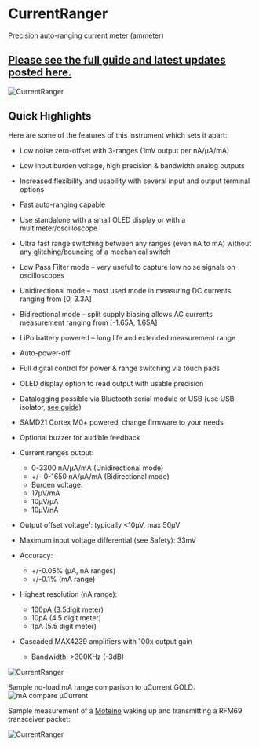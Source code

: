# CurrentRanger
Precision auto-ranging current meter (ammeter)

## [Please see the full guide and latest updates posted here.](https://lowpowerlab.com/guide/currentranger/)

![CurrentRanger](https://lowpowerlab.com/wp-content/uploads/2018/09/Current_Ranger_R3_OLED.jpg)

## Quick Highlights
Here are some of the features of this instrument which sets it apart:

* Low noise zero-offset with 3-ranges (1mV output per nA/µA/mA)
* Low input burden voltage, high precision & bandwidth analog outputs
* Increased flexibility and usability with several input and output terminal options
* Fast auto-ranging capable
* Use standalone with a small OLED display or with a multimeter/oscilloscope
* Ultra fast range switching between any ranges (even nA to mA) without any glitching/bouncing of a mechanical switch
* Low Pass Filter mode – very useful to capture low noise  signals on oscilloscopes
* Unidirectional mode – most used mode in measuring DC currents ranging from [0, 3.3A]
* Bidirectional mode – split supply biasing allows AC currents measurement ranging from [-1.65A, 1.65A]
* LiPo battery powered – long life and extended measurement range
* Auto-power-off
* Full digital control for power & range switching via touch pads
* OLED display option to read output with usable precision
* Datalogging possible via Bluetooth serial module or USB (use USB isolator, [see guide](https://lowpowerlab.com/guide/currentranger/safety-and-proper-usage/))
* SAMD21 Cortex M0+ powered, change firmware to your needs
* Optional buzzer for audible feedback

* Current ranges output:
  - 0-3300 nA/µA/mA (Unidirectional mode)
  - +/- 0-1650 nA/µA/mA (Bidirectional mode)
  - Burden voltage:
  - 17µV/mA
  - 10µV/µA
  - 10µV/nA
* Output offset voltage¹: typically <10µV, max 50µV
* Maximum input voltage differential (see Safety): 33mV
* Accuracy:
  - +/-0.05% (µA, nA ranges)
  - +/-0.1% (mA range)
* Highest resolution (nA range):
  - 100pA (3.5digit meter)
  - 10pA (4.5 digit meter)
  - 1pA (5.5 digit meter)
* Cascaded MAX4239 amplifiers with 100x output gain
  - Bandwidth: >300KHz (-3dB)

![CurrentRanger](https://lowpowerlab.com/wp-content/uploads/2019/05/Current_Ranger_R3_PCB_terminals.jpg)

Sample no-load mA range comparison to µCurrent GOLD:
![mA compare µCurrent](https://lowpowerlab.com/wp-content/uploads/2018/09/DS1Z_QuickPrint11_2.png)

Sample measurement of a [Moteino](https://lowpowerlab.com/guide/moteino/) waking up and transmitting a  RFM69 transceiver packet:

![CurrentRanger](https://lowpowerlab.com/wp-content/uploads/2018/09/CurrentRanger_LPF.gif)
